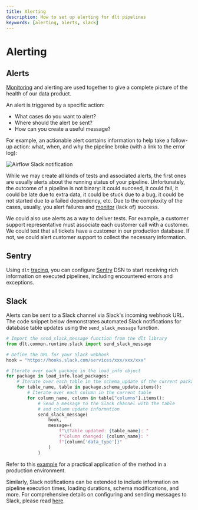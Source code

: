 ```yaml
---
title: Alerting
description: How to set up alerting for dlt pipelines
keywords: [alerting, alerts, slack]
---
```


# Alerting

## Alerts

[Monitoring](monitoring.md) and alerting are used together to give a complete picture of the health
of our data product.

An alert is triggered by a specific action:

- What cases do you want to alert?
- Where should the alert be sent?
- How can you create a useful message?

For example, an actionable alert contains information to help take a follow-up action: what, when, and why
the pipeline broke (with a link to the error log):

![Airflow Slack notification](images/airflow_slack_notification.png)

While we may create all kinds of tests and associated alerts, the first ones are usually alerts
about the running status of your pipeline. Unfortunately, the outcome of a pipeline is not binary:
it could succeed, it could fail, it could be late due to extra data, it could be stuck due to a bug,
it could be not started due to a failed dependency, etc. Due to the complexity of the cases, usually,
you alert failures and [monitor](monitoring.md) (lack of) success.

We could also use alerts as a way to deliver tests. For example, a customer support representative
must associate each customer call with a customer. We could test that all tickets have a customer in
our production database. If not, we could alert customer support to collect the necessary
information.

## Sentry

Using `dlt` [tracing](./tracing.md), you can configure [Sentry](https://sentry.io) DSN to start
receiving rich information on executed pipelines, including encountered errors and exceptions.

## Slack

Alerts can be sent to a Slack channel via Slack's incoming webhook URL. The code snippet below demonstrates automated Slack notifications for database table updates using the `send_slack_message` function.

```py
# Import the send_slack_message function from the dlt library
from dlt.common.runtime.slack import send_slack_message

# Define the URL for your Slack webhook
hook = "https://hooks.slack.com/services/xxx/xxx/xxx"

# Iterate over each package in the load_info object
for package in load_info.load_packages:
    # Iterate over each table in the schema_update of the current package
    for table_name, table in package.schema_update.items():
        # Iterate over each column in the current table
        for column_name, column in table["columns"].items():
            # Send a message to the Slack channel with the table
            # and column update information
            send_slack_message(
                hook,
                message=(
                    f"\tTable updated: {table_name}: "
                    f"Column changed: {column_name}: "
                    f"{column['data_type']}"
                )
            )
```
Refer to this [example](../examples/chess_production/) for a practical application of the method in a production environment.

Similarly, Slack notifications can be extended to include information on pipeline execution times, loading durations, schema modifications, and more. For comprehensive details on configuring and sending messages to Slack, please read [here](./running#using-slack-to-send-messages).

